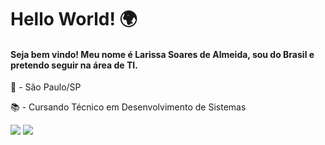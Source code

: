 # Hello World! 🌍


#### Seja bem vindo! Meu nome é Larissa Soares de Almeida, sou do Brasil e pretendo seguir na área de TI.

📍 - São Paulo/SP

📚 - Cursando Técnico em Desenvolvimento de Sistemas 


[<img src="https://img.shields.io/badge/linkedin-%230077B5.svg?&style=for-the-badge&logo=linkedin&logoColor=white" />](https://www.linkedin.com/in/larizwn/)
[<img src = "https://img.shields.io/badge/instagram-%23E4405F.svg?&style=for-the-badge&logo=instagram&logoColor=white">](https://www.instagram.com/larizwn/)








